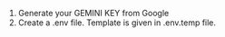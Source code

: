 1. Generate your GEMINI KEY from Google
2. Create a .env file. Template is given in .env.temp file.
